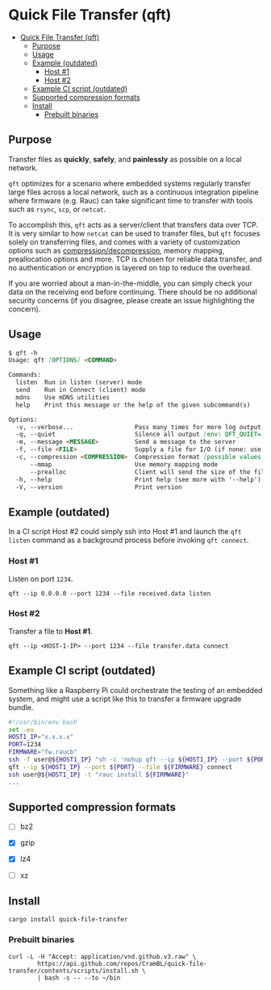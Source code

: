 # Quick File Transfer (qft)

- [Quick File Transfer (qft)](#quick-file-transfer-qft)
  - [Purpose](#purpose)
  - [Usage](#usage)
  - [Example (outdated)](#example-outdated)
    - [Host #1](#host-1)
    - [Host #2](#host-2)
  - [Example CI script (outdated)](#example-ci-script-outdated)
  - [Supported compression formats](#supported-compression-formats)
  - [Install](#install)
    - [Prebuilt binaries](#prebuilt-binaries)

## Purpose

Transfer files as **quickly**, **safely**, and **painlessly** as possible on a local network.

`qft` optimizes for a scenario where embedded systems regularly transfer large files across a local network, such as a continuous integration pipeline where firmware (e.g. Rauc) can take significant time to transfer with tools such as `rsync`, `scp`, or `netcat`.

To accomplish this, `qft` acts as a server/client that transfers data over TCP. It is very similar to how `netcat` can be used to transfer files, but `qft` focuses solely on transferring files, and comes with a variety of customization options such as [compression/decompression](#supported-compression-formats), memory mapping, preallocation options and more. TCP is chosen for reliable data transfer, and no authentication or encryption is layered on top to reduce the overhead.

If you are worried about a man-in-the-middle, you can simply check your data on the receiving end before continuing. There should be no additional security concerns (if you disagree, please create an issue highlighting the concern).

## Usage

```markdown
$ qft -h
Usage: qft [OPTIONS] <COMMAND>

Commands:
  listen  Run in listen (server) mode
  send    Run in Connect (client) mode
  mdns    Use mDNS utilities
  help    Print this message or the help of the given subcommand(s)

Options:
  -v, --verbose...                 Pass many times for more log output
  -q, --quiet                      Silence all output [env: QFT_QUIET=]
  -m, --message <MESSAGE>          Send a message to the server
  -f, --file <FILE>                Supply a file for I/O (if none: use stdio)
  -c, --compression <COMPRESSION>  Compression format [possible values: gzip, bzip2, xz, lz4, none]
      --mmap                       Use memory mapping mode
      --prealloc                   Client will send the size of the file to the server allowing the server to preallocate for the expected size
  -h, --help                       Print help (see more with '--help')
  -V, --version                    Print version
```

## Example (outdated)

In a CI script Host #2 could simply ssh into Host #1 and launch the `qft listen` command as a background process before invoking `qft connect`.

### Host #1

Listen on port `1234`.

```shell
qft --ip 0.0.0.0 --port 1234 --file received.data listen
```

### Host #2

Transfer a file to **Host #1**.

```shell
qft --ip <HOST-1-IP> --port 1234 --file transfer.data connect
```

## Example CI script (outdated)

Something like a Raspberry Pi could orchestrate the testing of an embedded system, and might use a script like this to transfer a firmware upgrade bundle.

```bash
#!/usr/bin/env bash
set -eu
HOST1_IP="x.x.x.x"
PORT=1234
FIRMWARE="fw.raucb"
ssh -f user@${HOST1_IP} "sh -c 'nohup qft --ip ${HOST1_IP} --port ${PORT} --file ${FIRMWARE} listen > qft_listen.log 2>&1 &'"
qft --ip ${HOST1_IP} --port ${PORT} --file ${FIRMWARE} connect
ssh user@${HOST1_IP} -t "rauc install ${FIRMWARE}"
...
```

## Supported compression formats

- [ ] bz2
- [x] gzip
- [x] lz4
- [ ] xz


## Install

```shell
cargo install quick-file-transfer
```

### Prebuilt binaries

```shell
curl -L -H "Accept: application/vnd.github.v3.raw" \
        https://api.github.com/repos/CramBL/quick-file-transfer/contents/scripts/install.sh \
        | bash -s -- --to ~/bin
```
